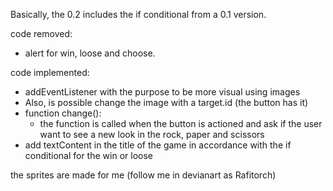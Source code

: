 Basically, the 0.2 includes the if conditional from a 0.1 version.

code removed:
- alert for win, loose and choose.

code implemented:
- addEventListener with the purpose to be more visual using images
- Also, is possible change the image with a target.id (the button has it)
- function change():
  - the function is called when the button is actioned and ask if the user want to see a new look in the rock, paper and scissors
- add textContent in the title of the game in accordance with the if conditional for the win or loose



the sprites are made for me (follow me in devianart as Rafitorch) 
